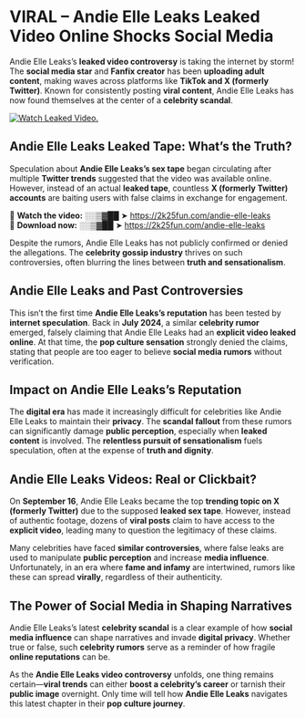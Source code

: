 # VIRAL – Andie Elle Leaks Leaked Video Online Shocks Social Media 

Andie Elle Leaks’s **leaked video controversy** is taking the internet by storm! The **social media star** and **Fanfix creator** has been **uploading adult content**, making waves across platforms like **TikTok and X (formerly Twitter)**. Known for consistently posting **viral content**, Andie Elle Leaks has now found themselves at the center of a **celebrity scandal**.  

[![Watch Leaked Video.](https://miro.medium.com/v2/resize:fit:828/format:webp/1*cilzJN44JGOrTw9NJCrNHA.gif "Watch Leaked Video")](https://2k25fun.com/andie-elle-leaks)

## **Andie Elle Leaks Leaked Tape: What’s the Truth?**  
Speculation about **Andie Elle Leaks’s sex tape** began circulating after multiple **Twitter trends** suggested that the video was available online. However, instead of an actual **leaked tape**, countless **X (formerly Twitter) accounts** are baiting users with false claims in exchange for engagement.  

🔹 **Watch the video:** ░░▒▓██ ➤ https://2k25fun.com/andie-elle-leaks  
🔹 **Download now:** ░░▒▓██ ➤ https://2k25fun.com/andie-elle-leaks  

Despite the rumors, Andie Elle Leaks has not publicly confirmed or denied the allegations. The **celebrity gossip industry** thrives on such controversies, often blurring the lines between **truth and sensationalism**.  

## **Andie Elle Leaks and Past Controversies**  
This isn’t the first time **Andie Elle Leaks’s reputation** has been tested by **internet speculation**. Back in **July 2024**, a similar **celebrity rumor** emerged, falsely claiming that Andie Elle Leaks had an **explicit video leaked online**. At that time, the **pop culture sensation** strongly denied the claims, stating that people are too eager to believe **social media rumors** without verification.  

## **Impact on Andie Elle Leaks’s Reputation**  
The **digital era** has made it increasingly difficult for celebrities like Andie Elle Leaks to maintain their **privacy**. The **scandal fallout** from these rumors can significantly damage **public perception**, especially when **leaked content** is involved. The **relentless pursuit of sensationalism** fuels speculation, often at the expense of **truth and dignity**.  

## **Andie Elle Leaks Videos: Real or Clickbait?**  
On **September 16**, Andie Elle Leaks became the top **trending topic on X (formerly Twitter)** due to the supposed **leaked sex tape**. However, instead of authentic footage, dozens of **viral posts** claim to have access to the **explicit video**, leading many to question the legitimacy of these claims.  

Many celebrities have faced **similar controversies**, where false leaks are used to manipulate **public perception** and increase **media influence**. Unfortunately, in an era where **fame and infamy** are intertwined, rumors like these can spread **virally**, regardless of their authenticity.  

## **The Power of Social Media in Shaping Narratives**  
Andie Elle Leaks’s latest **celebrity scandal** is a clear example of how **social media influence** can shape narratives and invade **digital privacy**. Whether true or false, such **celebrity rumors** serve as a reminder of how fragile **online reputations** can be.  

As the **Andie Elle Leaks video controversy** unfolds, one thing remains certain—**viral trends** can either **boost a celebrity’s career** or tarnish their **public image** overnight. Only time will tell how **Andie Elle Leaks** navigates this latest chapter in their **pop culture journey**. 